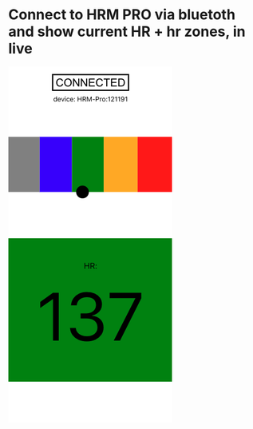 # Connect to HRM PRO via bluetoth and show current HR + hr zones, in live

![image](https://github.com/Jka4/garmin-hrm-training/blob/gh-pages/Screenshot.png)
